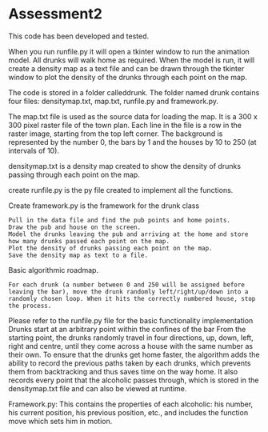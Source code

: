 # Assessment2
This code has been developed and tested.

When you run runfile.py it will open a tkinter window to run the animation model. All drunks will walk home as required. When the model is run, it will create a density map as a text file and can be drawn through the tkinter window to plot the density of the drunks through each point on the map.

The code is stored in a folder calleddrunk. The folder named drunk contains four files: densitymap.txt, map.txt, runfile.py and framework.py.

The map.txt file is used as the source data for loading the map. It is a 300 x 300 pixel raster file of the town plan. Each line in the file is a row in the raster image, starting from the top left corner. The background is represented by the number 0, the bars by 1 and the houses by 10 to 250 (at intervals of 10).

densitymap.txt is a density map created to show the density of drunks passing through each point on the map.

create runfile.py is the py file created to implement all the functions.

Create framework.py is the framework for the drunk class

    Pull in the data file and find the pub points and home points.
    Draw the pub and house on the screen.
    Model the drunks leaving the pub and arriving at the home and store how many drunks passed each point on the map.
    Plot the density of drunks passing each point on the map.
    Save the density map as text to a file.

Basic algorithmic roadmap.

    For each drunk (a number between 0 and 250 will be assigned before leaving the bar), move the drunk randomly left/right/up/down into a randomly chosen loop. When it hits the correctly numbered house, stop the process.

Please refer to the runfile.py file for the basic functionality implementation
    Drunks start at an arbitrary point within the confines of the bar
    From the starting point, the drunks randomly travel in four directions, up, down, left, right and centre, until they come across a house with the same number as their own. To ensure that the drunks get home faster, the algorithm adds the ability to record the previous paths taken by each drunks, which prevents them from backtracking and thus saves time on the way home. It also records every point that the alcoholic passes through, which is stored in the densitymap.txt file and can also be viewed at runtime.

Framework.py:
This contains the properties of each alcoholic: his number, his current position, his previous position, etc., and includes the function move which sets him in motion.
